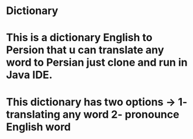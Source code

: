 # Dictionary
# This is a dictionary English to Persion that u can translate any word to Persian just clone and run in Java IDE.
# This dictionary has two options -> 1- translating any word  2- pronounce English word

